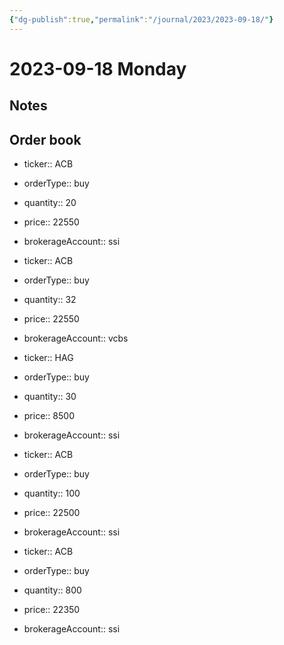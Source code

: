 ```yaml
---
{"dg-publish":true,"permalink":"/journal/2023/2023-09-18/"}
---
```


# 2023-09-18 Monday

## Notes

## Order book

- ticker:: ACB
- orderType:: buy
- quantity:: 20
- price:: 22550
- brokerageAccount:: ssi

- ticker:: ACB
- orderType:: buy
- quantity:: 32
- price:: 22550
- brokerageAccount:: vcbs

- ticker:: HAG
- orderType:: buy
- quantity:: 30
- price:: 8500
- brokerageAccount:: ssi

- ticker:: ACB
- orderType:: buy
- quantity:: 100
- price:: 22500
- brokerageAccount:: ssi

- ticker:: ACB
- orderType:: buy
- quantity:: 800
- price:: 22350
- brokerageAccount:: ssi

